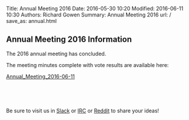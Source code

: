 Title: Annual Meeting 2016
Date: 2016-05-30 10:20
Modified: 2016-06-11 10:30
Authors: Richard Gowen
Summary: Annual Meeting 2016
url: /
save_as: annual.html



## Annual Meeting 2016 Information

The 2016 annual meeting has concluded.

The meeting minutes complete with vote results are available here:

[Annual_Meeting_2016-06-11](https://old.thelab.ms/wiki/index.php/Annual_Meeting_2016-06-11)


&nbsp;

&nbsp;

Be sure to visit us in [Slack](https://thelab.slack.com) or [IRC](https://kiwiirc.com/client/irc.freenode.org/?nick=TheLabGuest|?&theme=cli#thelab.ms) or [Reddit](http://www.reddit.com/r/TheLab_ms/) to share your ideas!


